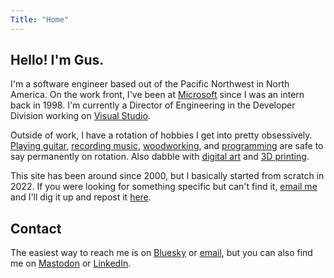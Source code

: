```yaml
---
Title: "Home"
---
```

## Hello! I'm Gus.
I'm a software engineer based out of the Pacific Northwest in North America. On the work front, I've been at [Microsoft](https://microsoft.com) since I was an intern back in 1998. I'm currently a Director of Engineering in the Developer Division working on [Visual Studio](https://visualstudio.com). 

Outside of work, I have a rotation of hobbies I get into pretty obsessively. [Playing guitar](/music), [recording music](/music), [woodworking](/maker), and [programming](/software) are safe to say permanently on rotation. Also dabble with [digital art](/art) and [3D printing](/maker). 

This site has been around since 2000, but I basically started from scratch in 2022. If you were looking for something specific but can't find it, [email me](mailto:hello@gusperez.com) and I'll dig it up and repost it [here](/blog/).

## Contact
The easiest way to reach me is on [Bluesky](https://bsky.app/profile/gusperez.com) or [email](mailto:hello@gusperez.com), but you can also find me on [Mastodon](https://hachyderm.io/@gusper) or [LinkedIn](https://www.linkedin.com/in/gusperez/).